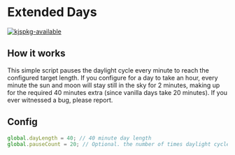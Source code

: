 # Extended Days

[![kjspkg-available](https://github-production-user-asset-6210df.s3.amazonaws.com/79367505/250114674-fb848719-d52e-471b-a6cf-2c0ea6729f1c.svg)](https://kjspkglookup.modernmodpacks.site/#extended-days)
## How it works

This simple script pauses the daylight cycle every minute to reach the configured target length.
If you configure for a day to take an hour, every minute the sun and moon will stay still in the sky for 2 minutes, making up for the required 40 minutes extra (since vanilla days take 20 minutes). If you ever witnessed a bug, please report.

## Config

```js
global.dayLength = 40; // 40 minute day length
global.pauseCount = 20; // Optional. the number of times daylight cycle will be paused in every 20 minutes
```
